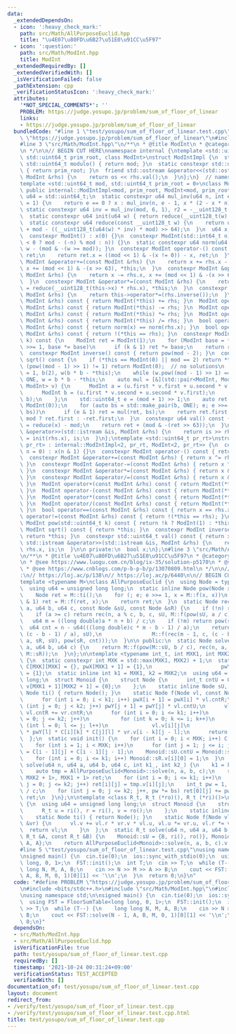 ```yaml
---
data:
  _extendedDependsOn:
  - icon: ':heavy_check_mark:'
    path: src/Math/AllPurposeEuclid.hpp
    title: "\u4E07\u80FD\u6B27\u51E0\u91CC\u5F97"
  - icon: ':question:'
    path: src/Math/ModInt.hpp
    title: ModInt
  _extendedRequiredBy: []
  _extendedVerifiedWith: []
  _isVerificationFailed: false
  _pathExtension: cpp
  _verificationStatusIcon: ':heavy_check_mark:'
  attributes:
    '*NOT_SPECIAL_COMMENTS*': ''
    PROBLEM: https://judge.yosupo.jp/problem/sum_of_floor_of_linear
    links:
    - https://judge.yosupo.jp/problem/sum_of_floor_of_linear
  bundledCode: "#line 1 \"test/yosupo/sum_of_floor_of_linear.test.cpp\"\n#define PROBLEM\
    \ \"https://judge.yosupo.jp/problem/sum_of_floor_of_linear\"\n#include <bits/stdc++.h>\n\
    #line 3 \"src/Math/ModInt.hpp\"\n/**\n * @title ModInt\n * @category \u6570\u5B66\
    \n */\n\n// BEGIN CUT HERE\nnamespace internal {\ntemplate <std::uint64_t mod,\
    \ std::uint64_t prim_root, class ModInt>\nstruct ModIntImpl {\n  static constexpr\
    \ std::uint64_t modulo() { return mod; }\n  static constexpr std::uint64_t pr_rt()\
    \ { return prim_root; }\n  friend std::ostream &operator<<(std::ostream &os, const\
    \ ModInt &rhs) {\n    return os << rhs.val();\n  }\n};\n}  // namespace internal\n\
    template <std::uint64_t mod, std::uint64_t prim_root = 0>\nclass ModInt\n    :\
    \ public internal::ModIntImpl<mod, prim_root, ModInt<mod, prim_root>> {\n  using\
    \ u64 = std::uint64_t;\n  static constexpr u64 mul_inv(u64 n, int e = 6, u64 x\
    \ = 1) {\n    return e == 0 ? x : mul_inv(n, e - 1, x * (2 - x * n));\n  }\n \
    \ static constexpr u64 inv = mul_inv(mod, 6, 1), r2 = -__uint128_t(mod) % mod;\n\
    \  static constexpr u64 init(u64 w) { return reduce(__uint128_t(w) * r2); }\n\
    \  static constexpr u64 reduce(const __uint128_t w) {\n    return u64(w >> 64)\
    \ + mod - ((__uint128_t(u64(w) * inv) * mod) >> 64);\n  }\n  u64 x;\n\n public:\n\
    \  constexpr ModInt() : x(0) {}\n  constexpr ModInt(std::int64_t n) : x(init(n\
    \ < 0 ? mod - (-n) % mod : n)) {}\n  static constexpr u64 norm(u64 w) { return\
    \ w - (mod & -(w >= mod)); }\n  constexpr ModInt operator-() const {\n    ModInt\
    \ ret;\n    return ret.x = ((mod << 1) & -(x != 0)) - x, ret;\n  }\n  constexpr\
    \ ModInt &operator+=(const ModInt &rhs) {\n    return x += rhs.x - (mod << 1),\
    \ x += (mod << 1) & -(x >> 63), *this;\n  }\n  constexpr ModInt &operator-=(const\
    \ ModInt &rhs) {\n    return x -= rhs.x, x += (mod << 1) & -(x >> 63), *this;\n\
    \  }\n  constexpr ModInt &operator*=(const ModInt &rhs) {\n    return this->x\
    \ = reduce(__uint128_t(this->x) * rhs.x), *this;\n  }\n  constexpr ModInt &operator/=(const\
    \ ModInt &rhs) {\n    return this->operator*=(rhs.inverse());\n  }\n  ModInt operator+(const\
    \ ModInt &rhs) const { return ModInt(*this) += rhs; }\n  ModInt operator-(const\
    \ ModInt &rhs) const { return ModInt(*this) -= rhs; }\n  ModInt operator*(const\
    \ ModInt &rhs) const { return ModInt(*this) *= rhs; }\n  ModInt operator/(const\
    \ ModInt &rhs) const { return ModInt(*this) /= rhs; }\n  bool operator==(const\
    \ ModInt &rhs) const { return norm(x) == norm(rhs.x); }\n  bool operator!=(const\
    \ ModInt &rhs) const { return !(*this == rhs); }\n  constexpr ModInt pow(std::uint64_t\
    \ k) const {\n    ModInt ret = ModInt(1);\n    for (ModInt base = *this; k; k\
    \ >>= 1, base *= base)\n      if (k & 1) ret *= base;\n    return ret;\n  }\n\
    \  constexpr ModInt inverse() const { return pow(mod - 2); }\n  constexpr ModInt\
    \ sqrt() const {\n    if (*this == ModInt(0) || mod == 2) return *this;\n    if\
    \ (pow((mod - 1) >> 1) != 1) return ModInt(0);  // no solutions\n    ModInt ONE\
    \ = 1, b(2), w(b * b - *this);\n    while (w.pow((mod - 1) >> 1) == ONE) b +=\
    \ ONE, w = b * b - *this;\n    auto mul = [&](std::pair<ModInt, ModInt> u, std::pair<ModInt,\
    \ ModInt> v) {\n      ModInt a = (u.first * v.first + u.second * v.second * w);\n\
    \      ModInt b = (u.first * v.second + u.second * v.first);\n      return std::make_pair(a,\
    \ b);\n    };\n    std::uint64_t e = (mod + 1) >> 1;\n    auto ret = std::make_pair(ONE,\
    \ ModInt(0));\n    for (auto bs = std::make_pair(b, ONE); e; e >>= 1, bs = mul(bs,\
    \ bs))\n      if (e & 1) ret = mul(ret, bs);\n    return ret.first.val() * 2 <\
    \ mod ? ret.first : -ret.first;\n  }\n  constexpr u64 val() const {\n    u64 ret\
    \ = reduce(x) - mod;\n    return ret + (mod & -(ret >> 63));\n  }\n  friend std::istream\
    \ &operator>>(std::istream &is, ModInt &rhs) {\n    return is >> rhs.x, rhs.x\
    \ = init(rhs.x), is;\n  }\n};\ntemplate <std::uint64_t pr_rt>\nstruct ModInt<2,\
    \ pr_rt> : internal::ModIntImpl<2, pr_rt, ModInt<2, pr_rt>> {\n  constexpr ModInt(std::int64_t\
    \ n = 0) : x(n & 1) {}\n  constexpr ModInt operator-() const { return *this; }\n\
    \  constexpr ModInt &operator+=(const ModInt &rhs) { return x ^= rhs.x, *this;\
    \ }\n  constexpr ModInt &operator-=(const ModInt &rhs) { return x ^= rhs.x, *this;\
    \ }\n  constexpr ModInt &operator*=(const ModInt &rhs) { return x &= rhs.x, *this;\
    \ }\n  constexpr ModInt &operator/=(const ModInt &rhs) { return x &= rhs.x, *this;\
    \ }\n  ModInt operator+(const ModInt &rhs) const { return ModInt(*this) += rhs;\
    \ }\n  ModInt operator-(const ModInt &rhs) const { return ModInt(*this) -= rhs;\
    \ }\n  ModInt operator*(const ModInt &rhs) const { return ModInt(*this) *= rhs;\
    \ }\n  ModInt operator/(const ModInt &rhs) const { return ModInt(*this) /= rhs;\
    \ }\n  bool operator==(const ModInt &rhs) const { return x == rhs.x; }\n  bool\
    \ operator!=(const ModInt &rhs) const { return !(*this == rhs); }\n  constexpr\
    \ ModInt pow(std::uint64_t k) const { return !k ? ModInt(1) : *this; }\n  constexpr\
    \ ModInt sqrt() const { return *this; }\n  constexpr ModInt inverse() const {\
    \ return *this; }\n  constexpr std::uint64_t val() const { return x; }\n  friend\
    \ std::istream &operator>>(std::istream &is, ModInt &rhs) {\n    return is >>\
    \ rhs.x, is;\n  }\n\n private:\n  bool x;\n};\n#line 3 \"src/Math/AllPurposeEuclid.hpp\"\
    \n/**\n * @title \u4E07\u80FD\u6B27\u51E0\u91CC\u5F97\n * @category \u6570\u5B66\
    \n * @see https://www.luogu.com.cn/blog/ix-35/solution-p5170\n * @see\n * https://kewth.github.io/2020/07/19/%E4%B8%87%E8%83%BD%E6%AC%A7%E5%87%A0%E9%87%8C%E5%BE%97/\n\
    \ * @see https://www.cnblogs.com/p-b-p-b/p/13070809.html\n */\n\n// verify\u7528\
    :\n// https://loj.ac/p/138\n// https://loj.ac/p/6440\n\n// BEGIN CUT HERE\n\n\
    template <typename M>\nclass AllPurposeEuclid {\n  using Node = typename M::Node;\n\
    \  using u64 = unsigned long long;\n  static inline Node pow(Node x, u64 e) {\n\
    \    Node ret = M::ti();\n    for (; e; e >>= 1, x = M::f(x, x))\n      if (e\
    \ & 1) ret = M::f(ret, x);\n    return ret;\n  }\n  static Node rec(u64 n, u64\
    \ a, u64 b, u64 c, const Node &sU, const Node &sR) {\n    if (!n) return M::ti();\n\
    \    if (a >= c) return rec(n, a % c, b, c, sU, M::f(pow(sU, a / c), sR));\n \
    \   u64 m = ((long double)a * n + b) / c;\n    if (!m) return pow(sR, n);\n  \
    \  u64 cnt = n - u64(((long double)c * m - b - 1) / a);\n    return M::f(M::f(pow(sR,\
    \ (c - b - 1) / a), sU),\n                M::f(rec(m - 1, c, (c - b - 1) % a,\
    \ a, sR, sU), pow(sR, cnt)));\n  }\n\n public:\n  static Node solve(u64 n, u64\
    \ a, u64 b, u64 c) {\n    return M::f(pow(M::sU, b / c), rec(n, a, b % c, c, M::sU,\
    \ M::sR));\n  }\n};\n\ntemplate <typename int_t, int MXK1, int MXK2>\nstruct FloorSumTable\
    \ {\n  static constexpr int MXK = std::max(MXK1, MXK2) + 1;\n  static inline int_t\
    \ C[MXK][MXK] = {}, pwX[MXK1 + 1] = {1},\n                      pwY[MXK2 + 1]\
    \ = {1};\n  static inline int k1 = MXK1, k2 = MXK2;\n  using u64 = unsigned long\
    \ long;\n  struct Monoid {\n    struct Node {\n      int_t cntU = 0, cntR = 0,\
    \ v[MXK1 + 1][MXK2 + 1] = {0};\n    };\n    static inline Node sU, sR;\n    static\
    \ Node ti() { return Node(); }\n    static Node f(Node vl, const Node &vr) {\n\
    \      for (int i = 0; i < k1; i++) pwX[i + 1] = pwX[i] * vl.cntR;\n      for\
    \ (int j = 0; j < k2; j++) pwY[j + 1] = pwY[j] * vl.cntU;\n      vl.cntU += vr.cntU,\
    \ vl.cntR += vr.cntR;\n      for (int i = 0; i <= k1; i++)\n        for (int j\
    \ = 0; j <= k2; j++)\n          for (int k = 0; k <= i; k++)\n            for\
    \ (int l = 0; l <= j; l++)\n              vl.v[i][j]\n                  += pwX[k]\
    \ * pwY[l] * C[i][k] * C[j][l] * vr.v[i - k][j - l];\n      return vl;\n    }\n\
    \  };\n  static void init() {\n    for (int i = 0; i < MXK; i++) C[i][0] = 1;\n\
    \    for (int i = 1; i < MXK; i++)\n      for (int j = 1; j <= i; j++) C[i][j]\
    \ = C[i - 1][j] + C[i - 1][j - 1];\n    Monoid::sU.cntU = Monoid::sR.cntR = 1;\n\
    \    for (int i = 0; i <= k1; i++) Monoid::sR.v[i][0] = 1;\n  }\n  static auto\
    \ solve(u64 n, u64 a, u64 b, u64 c, int k1_, int k2_) {\n    k1 = k1_, k2 = k2_;\n\
    \    auto tmp = AllPurposeEuclid<Monoid>::solve(n, a, b, c);\n    std::array<std::array<int_t,\
    \ MXK2 + 1>, MXK1 + 1> ret;\n    for (int i = 0; i <= k1; i++)\n      for (int\
    \ j = 0; j <= k2; j++) ret[i][j] = tmp.v[i][j];\n    int_t pw = 1, bs = double(b)\
    \ / c;\n    for (int j = 0; j <= k2; j++, pw *= bs) ret[0][j] += pw;\n    return\
    \ ret;\n  }\n};\n\ntemplate <class R_t, R_t (*ro)(), R_t (*ri)()>\nstruct RingFloorSum\
    \ {\n  using u64 = unsigned long long;\n  struct Monoid {\n    struct Node {\n\
    \      R_t u = ri(), r = ri(), v = ro();\n    };\n    static inline Node sU, sR;\n\
    \    static Node ti() { return Node(); }\n    static Node f(Node vl, const Node\
    \ &vr) {\n      vl.v += vl.r * vr.v * vl.u, vl.u *= vr.u, vl.r *= vr.r;\n    \
    \  return vl;\n    }\n  };\n  static R_t solve(u64 n, u64 a, u64 b, u64 c, const\
    \ R_t &A, const R_t &B) {\n    Monoid::sU = {B, ri(), ro()}, Monoid::sR = {ri(),\
    \ A, A};\n    return AllPurposeEuclid<Monoid>::solve(n, a, b, c).v;\n  }\n};\n\
    #line 5 \"test/yosupo/sum_of_floor_of_linear.test.cpp\"\nusing namespace std;\n\
    \nsigned main() {\n  cin.tie(0);\n  ios::sync_with_stdio(0);\n  using FST = FloorSumTable<long\
    \ long, 0, 1>;\n  FST::init();\n  int T;\n  cin >> T;\n  while (T--) {\n    long\
    \ long N, M, A, B;\n    cin >> N >> M >> A >> B;\n    cout << FST::solve(N - 1,\
    \ A, B, M, 0, 1)[0][1] << '\\n';\n  }\n  return 0;\n}\n"
  code: "#define PROBLEM \"https://judge.yosupo.jp/problem/sum_of_floor_of_linear\"\
    \n#include <bits/stdc++.h>\n#include \"src/Math/ModInt.hpp\"\n#include \"src/Math/AllPurposeEuclid.hpp\"\
    \nusing namespace std;\n\nsigned main() {\n  cin.tie(0);\n  ios::sync_with_stdio(0);\n\
    \  using FST = FloorSumTable<long long, 0, 1>;\n  FST::init();\n  int T;\n  cin\
    \ >> T;\n  while (T--) {\n    long long N, M, A, B;\n    cin >> N >> M >> A >>\
    \ B;\n    cout << FST::solve(N - 1, A, B, M, 0, 1)[0][1] << '\\n';\n  }\n  return\
    \ 0;\n}"
  dependsOn:
  - src/Math/ModInt.hpp
  - src/Math/AllPurposeEuclid.hpp
  isVerificationFile: true
  path: test/yosupo/sum_of_floor_of_linear.test.cpp
  requiredBy: []
  timestamp: '2021-10-24 00:31:24+09:00'
  verificationStatus: TEST_ACCEPTED
  verifiedWith: []
documentation_of: test/yosupo/sum_of_floor_of_linear.test.cpp
layout: document
redirect_from:
- /verify/test/yosupo/sum_of_floor_of_linear.test.cpp
- /verify/test/yosupo/sum_of_floor_of_linear.test.cpp.html
title: test/yosupo/sum_of_floor_of_linear.test.cpp
---
```

